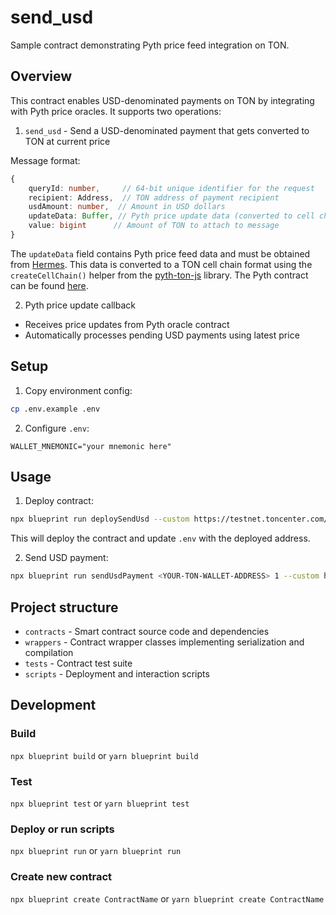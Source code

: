 # send_usd

Sample contract demonstrating Pyth price feed integration on TON.

## Overview

This contract enables USD-denominated payments on TON by integrating with Pyth price oracles. It supports two operations:

1. `send_usd` - Send a USD-denominated payment that gets converted to TON at current price

Message format:

```typescript
{
    queryId: number,     // 64-bit unique identifier for the request
    recipient: Address,  // TON address of payment recipient
    usdAmount: number,  // Amount in USD dollars
    updateData: Buffer, // Pyth price update data (converted to cell chain)
    value: bigint      // Amount of TON to attach to message
}
```

The `updateData` field contains Pyth price feed data and must be obtained from [Hermes](https://hermes.pyth.network/docs/). This data is converted to a TON cell chain format using the `createCellChain()` helper from the [pyth-ton-js](https://www.npmjs.com/package/@pythnetwork/pyth-ton-js) library. The Pyth contract can be found [here](https://github.com/pyth-network/pyth-crosschain/tree/main/target_chains/ton/contracts).

2. Pyth price update callback

-   Receives price updates from Pyth oracle contract
-   Automatically processes pending USD payments using latest price

## Setup

1.  Copy environment config:

```bash
cp .env.example .env
```

2.  Configure `.env`:

```
WALLET_MNEMONIC="your mnemonic here"
```

## Usage

1.  Deploy contract:

```bash
npx blueprint run deploySendUsd --custom https://testnet.toncenter.com/api/v2/jsonRPC --custom-version v2 --custom-type testnet --custom-key <YOUR-API-KEY> --mnemonic
```

This will deploy the contract and update `.env` with the deployed address.

2. Send USD payment:

```bash
npx blueprint run sendUsdPayment <YOUR-TON-WALLET-ADDRESS> 1 --custom https://testnet.toncenter.com/api/v2/jsonRPC --custom-version v2 --custom-type testnet --custom-key <YOUR-API-KEY> --mnemonic
```

## Project structure

-   `contracts` - Smart contract source code and dependencies
-   `wrappers` - Contract wrapper classes implementing serialization and compilation
-   `tests` - Contract test suite
-   `scripts` - Deployment and interaction scripts

## Development

### Build

`npx blueprint build` or `yarn blueprint build`

### Test

`npx blueprint test` or `yarn blueprint test`

### Deploy or run scripts

`npx blueprint run` or `yarn blueprint run`

### Create new contract

`npx blueprint create ContractName` or `yarn blueprint create ContractName`
